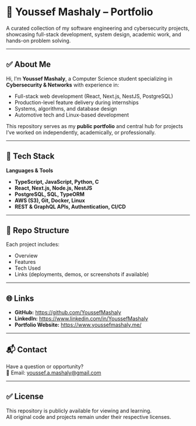# 🚀 **Youssef Mashaly – Portfolio**
A curated collection of my software engineering and cybersecurity projects, showcasing full-stack development, system design, academic work, and hands-on problem solving.

---

## ✅ **About Me**
Hi, I’m **Youssef Mashaly**, a Computer Science student specializing in **Cybersecurity & Networks** with experience in:
- Full-stack web development (React, Next.js, NestJS, PostgreSQL)
- Production-level feature delivery during internships
- Systems, algorithms, and database design
- Automotive tech and Linux-based development

This repository serves as my **public portfolio** and central hub for projects I’ve worked on independently, academically, or professionally.

---

## 🧰 **Tech Stack**
**Languages & Tools**
- **TypeScript, JavaScript, Python, C**
- **React, Next.js, Node.js, NestJS**
- **PostgreSQL, SQL, TypeORM**
- **AWS (S3), Git, Docker, Linux**
- **REST & GraphQL APIs, Authentication, CI/CD**
---

## 📝 **Repo Structure**
Each project includes:
- Overview
- Features
- Tech Used
- Links (deployments, demos, or screenshots if available)

---

## 🌐 **Links**
- **GitHub:** https://github.com/YoussefMashaly  
- **LinkedIn:** https://www.linkedin.com/in/YoussefMashaly  
- **Portfolio Website:** https://www.youssefmashaly.me/

---

## 📬 **Contact**
Have a question or opportunity?  
📩 Email: youssef.a.mashaly@gmail.com

---

## ✅ **License**
This repository is publicly available for viewing and learning.  
All original code and projects remain under their respective licenses.
